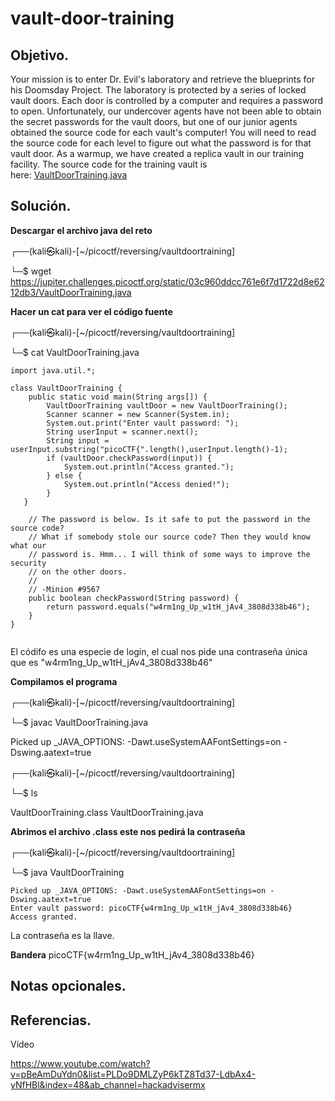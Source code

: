 # vault-door-training

## Objetivo.

Your mission is to enter Dr. Evil's laboratory and retrieve the blueprints for his Doomsday Project. The laboratory is protected by a series of locked vault doors. Each door is controlled by a computer and requires a password to open. Unfortunately, our undercover agents have not been able to obtain the secret passwords for the vault doors, but one of our junior agents obtained the source code for each vault's computer! You will need to read the source code for each level to figure out what the password is for that vault door. As a warmup, we have created a replica vault in our training facility. The source code for the training vault is here: [VaultDoorTraining.java](https://jupiter.challenges.picoctf.org/static/03c960ddcc761e6f7d1722d8e6212db3/VaultDoorTraining.java)

## Solución.

**Descargar el archivo java del reto** 

┌──(kali㉿kali)-[~/picoctf/reversing/vaultdoortraining]

└─$ wget https://jupiter.challenges.picoctf.org/static/03c960ddcc761e6f7d1722d8e6212db3/VaultDoorTraining.java

**Hacer un cat para ver el código fuente**

┌──(kali㉿kali)-[~/picoctf/reversing/vaultdoortraining]

└─$ cat VaultDoorTraining.java  

```
import java.util.*;

class VaultDoorTraining {
    public static void main(String args[]) {
        VaultDoorTraining vaultDoor = new VaultDoorTraining();
        Scanner scanner = new Scanner(System.in); 
        System.out.print("Enter vault password: ");
        String userInput = scanner.next();
        String input = userInput.substring("picoCTF{".length(),userInput.length()-1);
        if (vaultDoor.checkPassword(input)) {
            System.out.println("Access granted.");
        } else {
            System.out.println("Access denied!");
        }
   }

    // The password is below. Is it safe to put the password in the source code?
    // What if somebody stole our source code? Then they would know what our
    // password is. Hmm... I will think of some ways to improve the security
    // on the other doors.
    //
    // -Minion #9567
    public boolean checkPassword(String password) {
        return password.equals("w4rm1ng_Up_w1tH_jAv4_3808d338b46");
    }
}
  
```

El códifo es una especie de login, el cual nos pide una contraseña única que es 
"w4rm1ng_Up_w1tH_jAv4_3808d338b46"

**Compilamos el programa**

┌──(kali㉿kali)-[~/picoctf/reversing/vaultdoortraining]

└─$ javac VaultDoorTraining.java

Picked up _JAVA_OPTIONS: -Dawt.useSystemAAFontSettings=on -Dswing.aatext=true

┌──(kali㉿kali)-[~/picoctf/reversing/vaultdoortraining]

└─$ ls

VaultDoorTraining.class  VaultDoorTraining.java

**Abrimos el archivo .class este nos pedirá la contraseña**

┌──(kali㉿kali)-[~/picoctf/reversing/vaultdoortraining]

└─$ java VaultDoorTraining      
```
Picked up _JAVA_OPTIONS: -Dawt.useSystemAAFontSettings=on -Dswing.aatext=true
Enter vault password: picoCTF{w4rm1ng_Up_w1tH_jAv4_3808d338b46}
Access granted.
```

La contraseña es la llave.

**Bandera** picoCTF{w4rm1ng_Up_w1tH_jAv4_3808d338b46}

## Notas opcionales.

## Referencias.

Vídeo

https://www.youtube.com/watch?v=pBeAmDuYdn0&list=PLDo9DMLZyP6kTZ8Td37-LdbAx4-yNfHBl&index=48&ab_channel=hackadvisermx